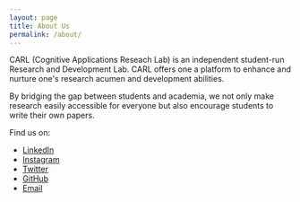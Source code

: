 ```yaml
---
layout: page
title: About Us
permalink: /about/
---
```

CARL (Cognitive Applications Reseach Lab) is an independent student-run Research and Development Lab. CARL offers one a platform to enhance and nurture one's research acumen and development abilities.

By bridging the gap between students and academia, we not only make research easily accessible for everyone but also encourage students to write their own papers.

Find us on:
- [LinkedIn](https://www.linkedin.com/company/carlsrm)
- [Instagram](https://instagram.com/carl_srm)
- [Twitter](https://twitter.com/carl_srm)
- [GitHub](https://github.com/carlresearch)
- [Email](mailto:carlabsrm@gmail.com)
